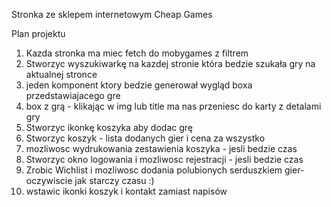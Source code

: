 Stronka ze sklepem internetowym Cheap Games

Plan projektu
1. Kazda stronka ma miec fetch do mobygames z filtrem
2. Stworzyc wyszukiwarkę na kazdej stronie która bedzie szukała gry na aktualnej stronce
3. jeden komponent ktory bedzie generował wygląd boxa przedstawiajacego gre
4. box z grą - klikając w img lub title ma nas przeniesc do karty z detalami gry
5. Stworzyc ikonkę koszyka aby dodac grę
6. Stworzyc koszyk - lista dodanych gier i cena za wszystko
7. mozliwosc wydrukowania zestawienia koszyka - jesli bedzie czas
8. Stworzyc okno logowania i mozliwosc rejestracji - jesli bedzie czas
9. Zrobic Wichlist i mozliwosc dodania polubionych serduszkiem gier- oczywiscie jak starczy czasu :)
10. wstawic ikonki koszyk i kontakt zamiast napisów